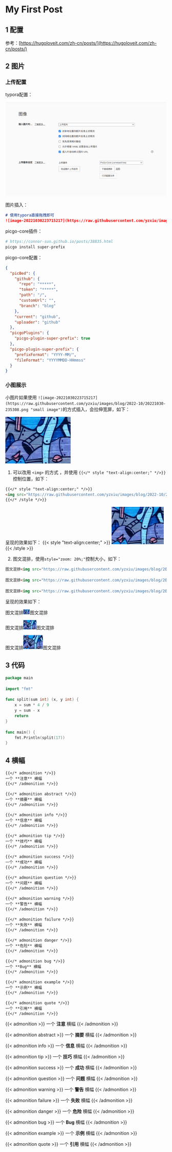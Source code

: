 # My First Post




## 1 配置

参考：[https://hugoloveit.com/zh-cn/posts/](https://hugoloveit.com/zh-cn/posts/)





## 2 图片

### 上传配置

typora配置：

![image-20221030223715217](https://raw.githubusercontent.com/yzxiu/images/blog/2022-10/20221030-223715.png "typora setting")

图片插入：

```markdown
# 使用typora直接拖拽即可
![image-20221030223715217](https://raw.githubusercontent.com/yzxiu/images/blog/2022-10/20221030-223715.png "typora setting")
```



picgo-core插件：

```bash
# https://connor-sun.github.io/posts/38835.html
picgo install super-prefix
```

picgo-core配置：

```json
{
  "picBed": {
    "github": {
      "repo": "*****",
      "token": "*****",
      "path": "/",
      "customUrl": "",
      "branch": "blog"
    },
    "current": "github",
    "uploader": "github"
  },
  "picgoPlugins": {
    "picgo-plugin-super-prefix": true
  },
  "picgo-plugin-super-prefix": {
    "prefixFormat": "YYYY-MM/",
    "fileFormat": "YYYYMMDD-HHmmss"
  }
}
```

### 小图展示

小图片如果使用 `![image-20221030223715217](https://raw.githubusercontent.com/yzxiu/images/blog/2022-10/20221030-235308.png "small image")`的方式插入，会拉伸宽屏，如下：

![image-20221030223715217](https://raw.githubusercontent.com/yzxiu/images/blog/2022-10/20221030-235308.png "small image")

1. 可以改用 `<img>` 的方式 ，并使用 `{{</* style "text-align:center;" */>}}` 控制位置，如下：
```markdown
{{</* style "text-align:center;" */>}}
<img src="https://raw.githubusercontent.com/yzxiu/images/blog/2022-10/20221030-235308.png" style="zoom: 80%;" >
{{</* /style */>}}
```
呈现的效果如下：
{{< style "text-align:center;" >}}
<img src="https://raw.githubusercontent.com/yzxiu/images/blog/2022-10/20221030-235308.png" style="zoom: 80%;" >
{{< /style >}}


2) 图文混排，使用`style="zoom: 20%;"`控制大小，如下：
```markdown
图文混排<img src="https://raw.githubusercontent.com/yzxiu/images/blog/2022-10/20221030-235308.png" style="zoom: 10%;" />图文混排

图文混排<img src="https://raw.githubusercontent.com/yzxiu/images/blog/2022-10/20221030-235308.png" style="zoom: 20%;" />图文混排

图文混排<img src="https://raw.githubusercontent.com/yzxiu/images/blog/2022-10/20221030-235308.png" style="zoom: 30%;" />图文混排
```

呈现的效果如下：

图文混排<img src="https://raw.githubusercontent.com/yzxiu/images/blog/2022-10/20221030-235308.png" style="zoom: 10%;" />图文混排

图文混排<img src="https://raw.githubusercontent.com/yzxiu/images/blog/2022-10/20221030-235308.png" style="zoom: 20%;" />图文混排

图文混排<img src="https://raw.githubusercontent.com/yzxiu/images/blog/2022-10/20221030-235308.png" style="zoom: 30%;" />图文混排

## 3 代码

```go
package main

import "fmt"

func split(sum int) (x, y int) {
	x = sum * 4 / 9
	y = sum - x
	return
}

func main() {
	fmt.Println(split(17))
}
```

## 4 横幅

```
{{</* admonition */>}}
一个 **注意** 横幅
{{</* /admonition */>}}

{{</* admonition abstract */>}}
一个 **摘要** 横幅
{{</* /admonition */>}}

{{</* admonition info */>}}
一个 **信息** 横幅
{{</* /admonition */>}}

{{</* admonition tip */>}}
一个 **技巧** 横幅
{{</* /admonition */>}}

{{</* admonition success */>}}
一个 **成功** 横幅
{{</* /admonition */>}}

{{</* admonition question */>}}
一个 **问题** 横幅
{{</* /admonition */>}}

{{</* admonition warning */>}}
一个 **警告** 横幅
{{</* /admonition */>}}

{{</* admonition failure */>}}
一个 **失败** 横幅
{{</* /admonition */>}}

{{</* admonition danger */>}}
一个 **危险** 横幅
{{</* /admonition */>}}

{{</* admonition bug */>}}
一个 **Bug** 横幅
{{</* /admonition */>}}

{{</* admonition example */>}}
一个 **示例** 横幅
{{</* /admonition */>}}

{{</* admonition quote */>}}
一个 **引用** 横幅
{{</* /admonition */>}}
```

{{< admonition >}}
一个 **注意** 横幅
{{< /admonition >}}

{{< admonition abstract >}}
一个 **摘要** 横幅
{{< /admonition >}}

{{< admonition info >}}
一个 **信息** 横幅
{{< /admonition >}}

{{< admonition tip >}}
一个 **技巧** 横幅
{{< /admonition >}}

{{< admonition success >}}
一个 **成功** 横幅
{{< /admonition >}}

{{< admonition question >}}
一个 **问题** 横幅
{{< /admonition >}}

{{< admonition warning >}}
一个 **警告** 横幅
{{< /admonition >}}

{{< admonition failure >}}
一个 **失败** 横幅
{{< /admonition >}}

{{< admonition danger >}}
一个 **危险** 横幅
{{< /admonition >}}

{{< admonition bug >}}
一个 **Bug** 横幅
{{< /admonition >}}

{{< admonition example >}}
一个 **示例** 横幅
{{< /admonition >}}

{{< admonition quote >}}
一个 **引用** 横幅
{{< /admonition >}}

